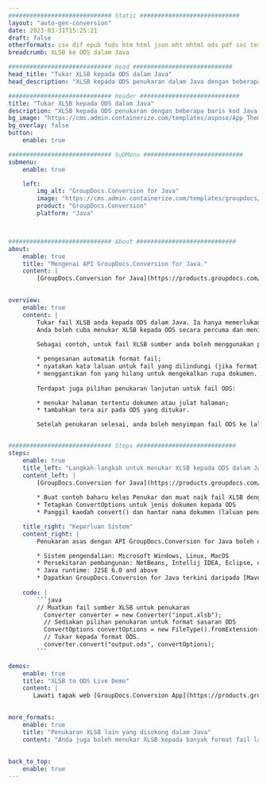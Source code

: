 ```yaml
---
############################# Static ############################
layout: "auto-gen-conversion"
date: 2023-03-31T15:25:21
draft: false
otherformats: csv dif epub fods htm html json mht mhtml ods pdf sxc tex tsv xlam xls xlsb xlsm xlsx xlt xltm xltx xml xps
breadcrumb: XLSB ke ODS dalam Java

############################# Head ############################
head_title: "Tukar XLSB kepada ODS dalam Java"
head_description: "XLSB kepada ODS penukaran dalam Java dengan beberapa baris kod. Tukar lebih 160 format fail menggunakan API penukaran dokumen GroupDocs untuk Java"

############################# Header ############################
title: "Tukar XLSB kepada ODS dalam Java"
description: "XLSB kepada ODS penukaran dengan beberapa baris kod Java."
bg_image: "https://cms.admin.containerize.com/templates/aspose/App_Themes/V3/images/bg/header1.png"
bg_overlay: false
button:
    enable: true

############################# SubMenu ############################
submenu:
    enable: true

    left:
        img_alt: "GroupDocs.Conversion for Java"
        image: "https://cms.admin.containerize.com/templates/groupdocs/images/product-logos/90x90-noborder/groupdocs-conversion-java.png"
        product: "GroupDocs.Conversion"
        platform: "Java"



############################# About ############################
about:
    enable: true
    title: "Mengenai API GroupDocs.Conversion for Java."
    content: |
        [GroupDocs.Conversion for Java](https://products.groupdocs.com/conversion/java/) ialah API penukaran format fail lanjutan untuk menukar antara imej popular dan format dokumen seperti Microsoft Office, OpenDocument, PDF, HTML, e-mel, CAD. dan banyak lagi dengan hanya beberapa baris kod. API asli secara automatik mengesan format dokumen asal dan menawarkan banyak pilihan untuk menyesuaikan dokumen yang ditukar. Bersama-sama dengan fungsi mengekstrak maklumat daripada dokumen, ia juga menyokong caching hasil penukaran ke cakera tempatan secara lalai. Walau bagaimanapun, sebarang jenis storan cache boleh disokong dengan melaksanakan antara muka yang sesuai - Amazon S3, Dropbox, Google Drive, Windows Azure, Reddis atau mana-mana yang lain.
    

overview:
    enable: true
    content: |
        Tukar fail XLSB anda kepada ODS dalam Java. Ia hanya memerlukan beberapa baris kod Java pada mana-mana platform pilihan anda, seperti Windows, Linux, macOS.
        Anda boleh cuba menukar XLSB kepada ODS secara percuma dan menilai kualiti hasil penukaran. Bersama-sama dengan skrip penukaran fail mudah, anda boleh mencuba pilihan yang lebih canggih untuk memuatkan fail sumber XLSB dan menyimpan output ODS. 
        
        Sebagai contoh, untuk fail XLSB sumber anda boleh menggunakan pilihan pemuatan berikut:

        * pengesanan automatik format fail;
        * nyatakan kata laluan untuk fail yang dilindungi (jika format fail menyokongnya);
        * menggantikan fon yang hilang untuk mengekalkan rupa dokumen.
        
        Terdapat juga pilihan penukaran lanjutan untuk fail ODS:

        * menukar halaman tertentu dokumen atau julat halaman;
        * tambahkan tera air pada ODS yang ditukar.

        Setelah penukaran selesai, anda boleh menyimpan fail ODS ke laluan fail setempat anda atau ke mana-mana storan pihak ketiga seperti FTP, Amazon S3, Google Drive, Dropbox dll. Sila ambil perhatian - untuk menukar XLSB kepada ODS, anda tidak perlu memasang sebarang perisian tambahan, seperti MS Office, Open Office, Adobe Acrobat Reader dsb.


############################# Steps ############################
steps:
    enable: true
    title_left: "Langkah-langkah untuk menukar XLSB kepada ODS dalam Java"
    content_left: |
        [GroupDocs.Conversion for Java](https://products.groupdocs.com/conversion/java/) membenarkan pembangun menukar fail XLSB kepada ODS dengan mudah dengan beberapa baris kod.
        
        * Buat contoh baharu kelas Penukar dan muat naik fail XLSB dengan laluan penuh
        * Tetapkan ConvertOptions untuk jenis dokumen kepada ODS
        * Panggil kaedah convert() dan hantar nama dokumen (laluan penuh) dan format (ODS) sebagai parameter

    title_right: "Keperluan Sistem"
    content_right: |
        Penukaran asas dengan API GroupDocs.Conversion for Java boleh dilakukan dengan hanya beberapa baris kod. API kami disokong pada semua platform dan sistem pengendalian utama. Sebelum melaksanakan kod di bawah, pastikan anda mempunyai prasyarat berikut dipasang pada sistem anda.

        * Sistem pengendalian: Microsoft Windows, Linux, MacOS
        * Persekitaran pembangunan: NetBeans, Intellij IDEA, Eclipse, etc.
        * Java runtime: J2SE 6.0 and above
        * Dapatkan GroupDocs.Conversion for Java terkini daripada [Maven](https://repository.groupdocs.com/webapp/#/artifacts/browse/tree/General/repo/com/groupdocs/groupdocs-conversion)
         
    code: |
        ```java    
        // Muatkan fail sumber XLSB untuk penukaran
          Converter converter = new Converter("input.xlsb");
          // Sediakan pilihan penukaran untuk format sasaran ODS
          ConvertOptions convertOptions = new FileType().fromExtension("ods").getConvertOptions();
          // Tukar kepada format ODS.
          converter.convert("output.ods", convertOptions);
        ```

demos:
    enable: true
    title: "XLSB to ODS Live Demo"
    content: |
       Lawati tapak web [GroupDocs.Conversion App](https://products.groupdocs.app/conversion/family) kami dan cuba XLSB kepada ODS penukaran sekarang. Demo percuma mempunyai faedah berikut
          

more_formats:
    enable: true
    title: "Penukaran XLSB lain yang disokong dalam Java"
    content: "Anda juga boleh menukar XLSB kepada banyak format fail lain. Sila lihat senarai di bawah."
       
       
back_to_top:
    enable: true
---
```

